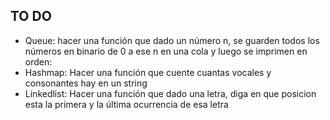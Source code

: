 ## TO DO

- Queue: hacer una función que dado un número n, se guarden todos los números en binario de 0 a ese n en una cola y luego se imprimen en orden:
- Hashmap: Hacer una función que cuente cuantas vocales y consonantes hay en un string
- Linkedlist: Hacer una función que dado una letra, diga en que posicion esta la primera y la última ocurrencia de esa letra
